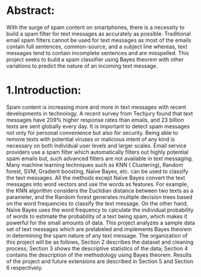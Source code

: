 # Abstract:
With the surge of spam content on smartphones, there is a necessity to build a spam filter for text messages as
accurately as possible. Traditional email spam filters cannot be used for text messages as most of the emails
contain full sentences, common-source, and a subject line whereas, text messages tend to contain incomplete
sentences and are misspelled. This project seeks to build a spam classifier using Bayes theorem with other
variations to predict the nature of an incoming text message.
# 1.Introduction:
Spam content is increasing more and more in text messages with recent developments in technology. A recent
survey from Techjury found that text messages have 209% higher response rates than emails, and 23 billion texts
are sent globally every day. It is important to detect spam messages not only for personal convenience but also for
security. Being able to remove texts with potential viruses or malicious intent of any kind is necessary on both
individual user levels and larger scales. Email service providers use a spam filter which automatically filters out
highly potential spam emails but, such advanced filters are not available in text messaging.
Many machine learning techniques such as KNN ( Clustering), Random forest, SVM, Gradient boosting, Naïve
Bayes, etc. can be used to classify the text messages. All the methods except Naïve Bayes convert the text
messages into word vectors and use the words as features. For example, the KNN algorithm considers the
Euclidian distance between two texts as a parameter, and the Random forest generates multiple decision trees
based on the word frequencies to classify the text message. On the other hand, Naïve Bayes uses the word
frequency to calculate the individual probability of words to estimate the probability of a text being spam, which
makes it powerful for the small amounts of data.
This project analyzes a sample data set of text messages which are prelabeled and implements Bayes theorem in
determining the spam nature of any text message. The organization of this project will be as follows, Section 2
describes the dataset and cleaning process; Section 3 shows the descriptive statistics of the data; Section 4
contains the description of the methodology using Bayes theorem. Results of the project and future extensions are
described in Section 5 and Section 6 respectively.
